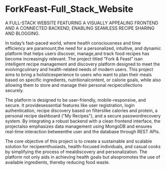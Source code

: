 # ForkFeast-Full_Stack_Website
A FULL-STACK WEBSITE FEATURING A VISUALLY APPEALING FRONTEND AND A CONNECTED BACKEND, ENABLING SEAMLESS RECIPE SHARING AND BLOGGING.

In today’s fast-paced world, where health consciousness and time efficiency are paramount,the need for a personalized, intuitive, and dynamic platform that helps users discover, manage,and track food recipes has become increasingly relevant. The project titled “Fork & Feast” isan intelligent recipe management and discovery platform designed to meet the evolvingculinary and health-related needs of modern users. This project aims to bring a holisticexperience to users who want to plan their meals based on specific ingredients, nutritionalcontent, or calorie goals, while also allowing them to store and manage their personal recipecollections securely.

The platform is designed to be user-friendly, mobile-responsive, and secure. It providesessential features like user registration, login authentication, recipe discovery based on filterslike calories and protein, a personal recipe dashboard ("My Recipes"), and a secure passwordrecovery system. By integrating a robust backend with a clean frontend interface, the projectalso emphasizes data management using MongoDB and ensures real-time interaction betweenthe user and the database through REST APIs.

The core objective of this project is to create a sustainable and scalable solution for recipeenthusiasts, health-focused individuals, and casual cooks by simplifying the process of mealdiscovery and personalization. The platform not only aids in achieving health goals but alsopromotes the use of available ingredients, thereby reducing food waste.
